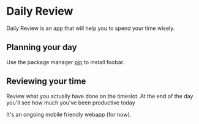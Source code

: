 # Daily Review

Daily Review is an app that will help you to spend your time wisely.




## Planning your day

Use the package manager [pip](https://pip.pypa.io/en/stable/) to install foobar.



## Reviewing your time

Review what you actually have done on the timeslot.
At the end of the day you'll see how much you've been productive today


It's an ongoing mobile friendly webapp (for now).

